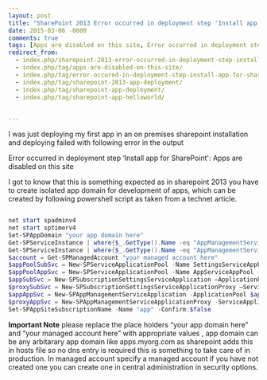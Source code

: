 ```yaml
---
layout: post
title: "SharePoint 2013 Error occurred in deployment step 'Install app for sharepoint' apps are disabled on this site"
date: 2015-03-06 -0800
comments: true
tags: [Apps are disabled on this site, Error occurred in deployment step 'Install app for SharePoint', sharepoint 2013 app deployment, sharepoint app deployment error, sharepoint app helloworld]
redirect_from:
  - index.php/sharepoint-2013-error-occurred-in-deployment-step-install-app-for-sharepoint-apps-are-disabled-on-this-site/
  - index.php/tag/apps-are-disabled-on-this-site/
  - index.php/tag/error-occured-in-deployment-step-install-app-for-sharepoint/
  - index.php/tag/sharepoint-2013-app-deployment/
  - index.php/tag/sharepoint-app-deployment/
  - index.php/tag/sharepoint-app-helloworld/

  
---
```


I was just deploying my first app in an on premises sharepoint installation and deploying failed with following error in the output

Error occurred in deployment step ‘Install app for SharePoint': Apps are disabled on this site

I got to know that this is something expected as in sharepoint 2013 you have to create isolated app domain for development of apps, which can be created by following powershell script as taken from a technet article.


```powershell

net start spadminv4
net start sptimerv4
Set-SPAppDomain "your app domain here"
Get-SPServiceInstance | where{$_.GetType().Name -eq "AppManagementServiceInstance" -or $_.GetType().Name -eq "SPSubscriptionSettingsServiceInstance"} | Start-SPServiceInstance
Get-SPServiceInstance | where{$_.GetType().Name -eq "AppManagementServiceInstance" -or $_.GetType().Name -eq "SPSubscriptionSettingsServiceInstance"}
$account = Get-SPManagedAccount "your managed account here" 
$appPoolSubSvc = New-SPServiceApplicationPool -Name SettingsServiceAppPool -Account $account
$appPoolAppSvc = New-SPServiceApplicationPool -Name AppServiceAppPool -Account $account
$appSubSvc = New-SPSubscriptionSettingsServiceApplication –ApplicationPool $appPoolSubSvc –Name SettingsServiceApp –DatabaseName SettingsServiceDB 
$proxySubSvc = New-SPSubscriptionSettingsServiceApplicationProxy –ServiceApplication $appSubSvc
$appAppSvc = New-SPAppManagementServiceApplication -ApplicationPool $appPoolAppSvc -Name AppServiceApp -DatabaseName AppServiceDB
$proxyAppSvc = New-SPAppManagementServiceApplicationProxy -ServiceApplication $appAppSvc
Set-SPAppSiteSubscriptionName -Name "app" -Confirm:$false

```


**Important Note**
please replace the place holders “your app domain here” and “your managed account here” with appropriate values , app domain can be any arbitarary app domain like apps.myorg.com as sharepoint adds this in hosts file so no dns entry is required this is something to take care of in production. In managed account specify a managed account if you have not created one you can create one in central administration in security options.